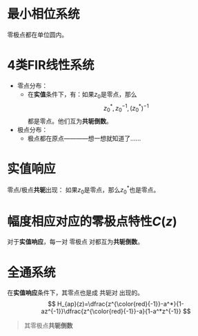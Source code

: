 # 最小相位系统
零极点都在单位圆内。
# 4类FIR线性系统
- 零点分布：
  - 在**实值**条件下，有：如果$z_0$是零点，那么
    $$z_0^*,z_0^{-1},(z_0^*)^{-1}$$
    都是零点。他们互为**共轭倒数**。
- 极点分布：
  - 极点都在原点————想一想就知道了……
# 实值响应

零点/极点**共轭**出现：
如果$z_0$是零点，那么$z_0^*$也是零点。

# 幅度相应对应的零极点特性$C(z)$

对于**实值响应**，每一对 零极点 对都互为**共轭倒数**。

# 全通系统
在**实值响应**条件下，其零点也是成 共轭对 出现的。
$$
H_{ap}(z)=\dfrac{z^{\color{red}{-1}}-a^*}{1-az^{-1}}\dfrac{z^{\color{red}{-1}}-a}{1-a^*z^{-1}}
$$
> 其零极点**共轭倒数**

